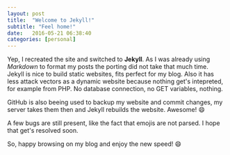 ```yaml
---
layout: post
title:  "Welcome to Jekyll!"
subtitle: "Feel home!"
date:   2016-05-21 06:38:40
categories: [personal]
---
```


Yep, I recreated the site and switched to **Jekyll**. As I was already using *Markdown* to format my posts the porting did not take that much time. Jekyll is nice to build static websites, fits perfect for my blog.
Also it has less attack vectors as a dynamic website because nothing get's intepreted, for example from PHP. No database connection, no GET variables, nothing.
 
GitHub is also beeing used to backup my website and commit changes, my server takes them then and Jekyll rebuilds the website. Awesome! :smile:
 
A few bugs are still present, like the fact that emojis are not parsed. I hope that get's resolved soon.
 
So, happy browsing on my blog and enjoy the new speed! :smile: